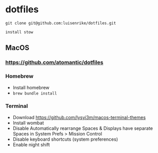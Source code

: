 # dotfiles

`git clone git@github.com:luisenrike/dotfiles.git`

`install stow`

## MacOS

### https://github.com/atomantic/dotfiles

### Homebrew
* Install homebrew
* `brew bundle install`

### Terminal
* Download https://github.com/lysyi3m/macos-terminal-themes
* Install wombat
* Disable Automatically rearrange Spaces & Displays have separate Spaces in System Prefs > Mission Control 
* Disable keyboard shortcuts (system preferences)
* Enable night shift
